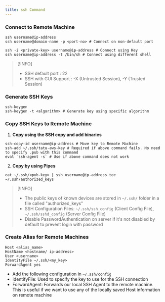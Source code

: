 ```yaml
---
title: ssh Command
---
```


### Connect to Remote Machine

````ssh
ssh username@ip-address
ssh username@domain-name -p <port-no> # Connect on non-default port

ssh -i <private-key> username@ip-address # Connect using Key
ssh username@ip-address -t /bin/sh # Connect using different shell
````

 > [!INFO]
 > - SSH default port : 22
 > - SSH with GUI Support : -X (Untrusted Session), -Y (Trusted Session)

### Generate SSH Keys

````shell
ssh-keygen
ssh-keygen -t <algorithm> # Generate key using specific algorithm
````

### Copy SSH Keys to Remote Machine

1. **Copy using the SSH copy and add binaries**

````shell
ssh-copy-id username@ip-address # Move key to Remote Machine
ssh-add ~/.ssh/tatu-aws-key # Required if above command fails. No need to specify .pub with this command
eval `ssh-agent -s` # Use if above command does not work
````

2. **Copy by using Pipes**

````shell
cat ~/.ssh/<pub-key> | ssh username@ip-address tee ~/.ssh/authorized_keys
````

 > [!INFO]
 > * The public keys of known devices are stored in `~/.ssh/` folder in a file called "authorized_keys"
 > * SSH Configuration Files: `~/.ssh/ssh_config` (Client Config File), `~/.ssh/sshd_config` (Server Config File)
 > * Disable PasswordAuthentication on server if it's not disabled by default to prevent login with password

### Create Alias for Remote Machines

````shell
Host <alias_name>
HostName <hostname/ ip-address>
User <username>
IdentityFile ~/.ssh/<my_key>
ForwardAgent yes
````

* Add the following configuration in `~/.ssh/config`
* IdentifyFile: Used to specify the key to use for the SSH connection
* ForwardAgent: Forwards our local SSH Agent to the remote machine. This is useful if we want to use any of the locally saved Host information on remote machine